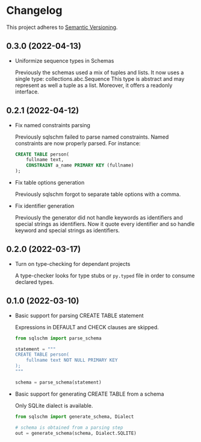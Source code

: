 # Changelog

This project adheres to [Semantic Versioning][semver].

## 0.3.0 (2022-04-13)

-   Uniformize sequence types in Schemas

    Previously the schemas used a mix of tuples and lists.
    It now uses a single type: collections.abc.Sequence
    This type is abstract and may represent as well a tuple as a list.
    Moreover, it offers a readonly interface.

## 0.2.1 (2022-04-12)

-   Fix named constraints parsing

    Previously sqlschm failed to parse named constraints.
    Named constraints are now properly parsed. For instance:

    ```sql
    CREATE TABLE person(
        fullname text,
        CONSTRAINT a_name PRIMARY KEY (fullname)
    );
    ```

-   Fix table options generation

    Previously sqlschm forgot to separate table options with a comma.

-   Fix identifier generation

    Previously the generator did not handle keywords as identifiers and
    special strings as identifiers.
    Now it quote every identifier and so handle keyword and special strings
    as identifiers.

## 0.2.0 (2022-03-17)

-   Turn on type-checking for dependant projects

    A type-checker looks for type stubs or `py.typed` file
    in order to consume declared types.

## 0.1.0 (2022-03-10)

-   Basic support for parsing CREATE TABLE statement

    Expressions in DEFAULT and CHECK clauses are skipped.

    ```py
    from sqlschm import parse_schema

    statement = """
    CREATE TABLE person(
        fullname text NOT NULL PRIMARY KEY
    );
    """

    schema = parse_schema(statement)
    ```

-   Basic support for generating CREATE TABLE from a schema

    Only SQLite dialect is available.

    ```py
    from sqlschm import generate_schema, Dialect

    # schema is obtained from a parsing step
    out = generate_schema(schema, Dialect.SQLITE)
    ```

[semver]: https://semver.org/spec/v2.0.0.html